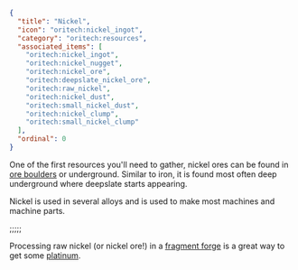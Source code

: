 ```json
{
  "title": "Nickel",
  "icon": "oritech:nickel_ingot",
  "category": "oritech:resources",
  "associated_items": [
    "oritech:nickel_ingot",
    "oritech:nickel_nugget",
    "oritech:nickel_ore",
    "oritech:deepslate_nickel_ore",
    "oritech:raw_nickel",
    "oritech:nickel_dust",
    "oritech:small_nickel_dust",
    "oritech:nickel_clump",
    "oritech:small_nickel_clump"
  ],
  "ordinal": 0
}
```

One of the first resources you'll need to gather, nickel ores can be found in [ore boulders](^oritech:resources/ore_boulder) or underground. Similar to iron, it is found most often deep underground where deepslate starts appearing.

Nickel is used in several alloys and is used to make most machines and machine parts.

;;;;;

Processing raw nickel (or nickel ore!) in a [fragment forge](^oritech:processing/fragment_forge) is a great way to get some [platinum](^oritech:resources/platinum).
